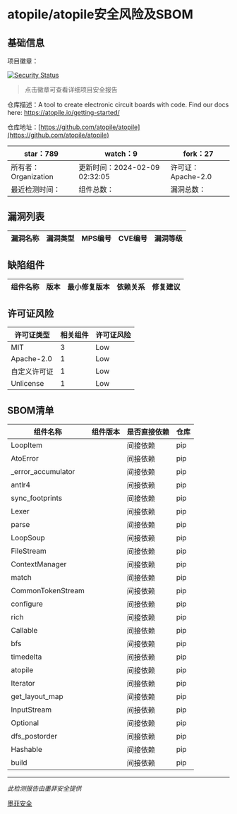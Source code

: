 # atopile/atopile安全风险及SBOM

## 基础信息

项目徽章：

[![Security Status](https://www.murphysec.com/platform3/v31/badge/1755661707896451072.svg)](https://www.murphysec.com/console/report/1755294719242670080/1755661707896451072)

> 点击徽章可查看详细项目安全报告

仓库描述：A tool to create electronic circuit boards with code. Find our docs here: https://atopile.io/getting-started/

仓库地址：[https://github.com/atopile/atopile](https://github.com/atopile/atopile)

| star：789 | watch：9 | fork：27 |
| ----------- | -------------- | ------------ |
| 所有者：Organization | 更新时间：2024-02-09 02:32:05 | 许可证：Apache-2.0 |
| 最近检测时间： | 组件总数： | 漏洞总数： |




## 漏洞列表

| 漏洞名称 | 漏洞类型 | MPS编号 | CVE编号 | 漏洞等级 |
| ------- | ------ | ------- | ------ | ----- |





## 缺陷组件

| 组件名称 | 版本 | 最小修复版本 | 依赖关系 | 修复建议 |
| -------- | ---- | ------------ | -------- | -------- |





## 许可证风险

| 许可证类型 | 相关组件 | 许可证风险 |
| ---------- | -------- | ---------- |
|MIT|3|Low|
|Apache-2.0|1|Low|
|自定义许可证|1|Low|
|Unlicense|1|Low|




## SBOM清单

| 组件名称 | 组件版本 | 是否直接依赖 | 仓库 |
| -------- | -------- | ------------ | ---- |
|LoopItem||间接依赖|pip|
|AtoError||间接依赖|pip|
|_error_accumulator||间接依赖|pip|
|antlr4||间接依赖|pip|
|sync_footprints||间接依赖|pip|
|Lexer||间接依赖|pip|
|parse||间接依赖|pip|
|LoopSoup||间接依赖|pip|
|FileStream||间接依赖|pip|
|ContextManager||间接依赖|pip|
|match||间接依赖|pip|
|CommonTokenStream||间接依赖|pip|
|configure||间接依赖|pip|
|rich||间接依赖|pip|
|Callable||间接依赖|pip|
|bfs||间接依赖|pip|
|timedelta||间接依赖|pip|
|atopile||间接依赖|pip|
|Iterator||间接依赖|pip|
|get_layout_map||间接依赖|pip|
|InputStream||间接依赖|pip|
|Optional||间接依赖|pip|
|dfs_postorder||间接依赖|pip|
|Hashable||间接依赖|pip|
|build||间接依赖|pip|


------

*此检测报告由墨菲安全提供*

[墨菲安全](www.murphysec.com)